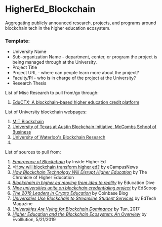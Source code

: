 # HigherEd_Blockchain
Aggregating publicly announced research, projects, and programs around blockchain tech in the higher education ecosystem.

### Template: ###

- University Name
- Sub-organization Name - department, center, or program the project is being managed through at the University.
- Project Title
- Project URL - where can people learn more about the project?
- Faculty/PI - who is in charge of the project at the University?
- Research Thesis


List of Misc Research to pull from/go through:
1. [EduCTX: A blockchain-based higher education credit platform](https://www.researchgate.net/publication/320707539_EduCTX_A_blockchain-based_higher_education_credit_platform)

List of University blockchain webpages:

1. [MIT Blockchain](http://blockchain.mit.edu/)
2. [University of Texas at Austin Blockchain Initiative, McCombs School of Business](https://www.mccombs.utexas.edu/Centers/Blockchain)
3. [University of Waterloo's Blockchain Research](https://uwaterloo.ca/blockchain-research/)
4. 





List of sources to pull from:
1. *[Emergence of Blockchain](https://www.insidehighered.com/digital-learning/blogs/online-trending-now/emergence-blockchain)* by Inside Higher Ed
2. *[How will blockchain transform higher ed?](https://www.ecampusnews.com/2019/03/29/how-will-blockchain-transform-higher-ed-start-with-credentials/) by eCampusNews
3. *[How Blockchain Technology Will Disrupt Higher Education](https://www.chronicle.com/article/How-Blockchain-Technology-Will/247307)* by The Chronicle of Higher Education
4. *[Blockchain in higher ed moving from idea to reality](https://www.educationdive.com/news/blockchain-in-higher-ed-moving-from-idea-to-reality/527879/)* by Education Dive
5. *[Nine universities unite on blockchain credentialing project](https://edscoop.com/nine-universities-unite-on-blockchain-credentialing-project/)* by EdScoop
6. *[The 2019 Leaders in Crypto Education](https://blog.coinbase.com/highereducation-c4fb40ecbc0e?gi=55744fb4d3ef)* by Coinbase Blog
7. *[Universities Use Blockchain to Streamline Student Services](https://edtechmagazine.com/higher/article/2018/08/universities-use-blockchain-streamline-student-services)* by EdTech Magazine
8. *[Universities Are Vying for Blockchain Dominance](https://www.tun.com/blog/universities-and-governments-are-vying-for-blockchain-dominance/)* by Tun, 2017
9. *[Higher Education and the Blockchain Ecosystem: An Overview](https://evolllution.com/technology/tech-tools-and-resources/higher-education-and-the-blockchain-ecosystem-an-overview/)* by Evolllution, 5/21/2019



